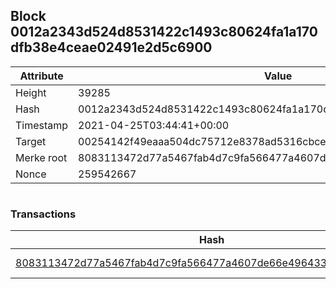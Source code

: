 ## Block 0012a2343d524d8531422c1493c80624fa1a170dfb38e4ceae02491e2d5c6900

Attribute | Value
--- | ---
Height | 39285
Hash | 0012a2343d524d8531422c1493c80624fa1a170dfb38e4ceae02491e2d5c6900
Timestamp | 2021-04-25T03:44:41+00:00
Target | 00254142f49eaaa504dc75712e8378ad5316cbcead634704b3734b6271167cc4
Merke root | 8083113472d77a5467fab4d7c9fa566477a4607de66e4964332f51667af96f3d
Nonce | 259542667

```

```

### Transactions

Hash | Amount
--- | ---
[8083113472d77a5467fab4d7c9fa566477a4607de66e4964332f51667af96f3d](8083113472d77a5467fab4d7c9fa566477a4607de66e4964332f51667af96f3d.md) | 10.00000000 SKEPTI 
